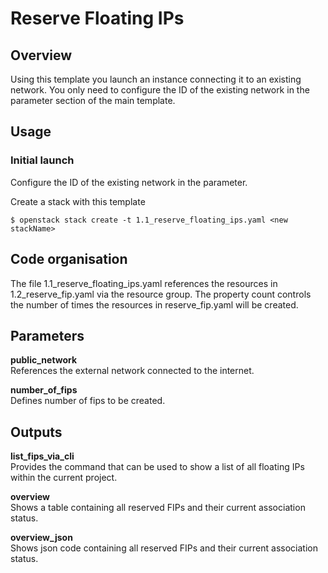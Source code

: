 # Reserve Floating IPs

## Overview

Using this template you launch an instance connecting it to an existing network. You only need to configure the ID of the existing network in the parameter 
section of the main template.

## Usage

### Initial launch

Configure the ID of the existing network in the parameter.

Create a stack with this template
```
$ openstack stack create -t 1.1_reserve_floating_ips.yaml <new stackName>
```

## Code organisation

The file 1.1_reserve_floating_ips.yaml references the resources in 1.2_reserve_fip.yaml via the resource group. The property count controls the number of times the resources in reserve_fip.yaml will be created.

## Parameters

**public_network**  
References the external network connected to the internet.

**number_of_fips**  
Defines number of fips to be created.

## Outputs

**list_fips_via_cli**  
Provides the command that can be used to show a list of all floating IPs within the current project.

**overview**  
Shows a table containing all reserved FIPs and their current association status.

**overview_json**  
Shows json code containing all reserved FIPs and their current association status.
